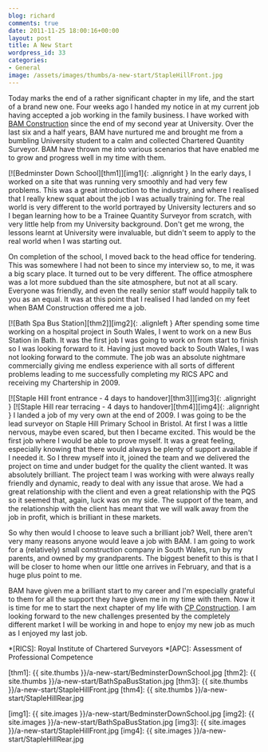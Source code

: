 ```yaml
---
blog: richard
comments: true
date: 2011-11-25 18:00:16+00:00
layout: post
title: A New Start
wordpress_id: 33
categories:
- General
image: /assets/images/thumbs/a-new-start/StapleHillFront.jpg
---
```


Today marks the end of a rather significant chapter in my life, and the start of a brand new one. 
Four weeks ago I handed my notice in at my current job having accepted a job working in the family 
business. I have worked with [BAM Construction][bam] since the end of my second year at University. 
Over the last six and a half years, BAM have nurtured me and brought me from a bumbling University 
student to a calm and collected Chartered Quantity Surveyor. BAM have thrown me into various 
scenarios that have enabled me to grow and progress well in my time with them.

[![Bedminster Down School][thm1]][img1]{: .alignright }
In the early days, I worked on a site that was running very smoothly and had very few problems. This
was a great introduction to the industry, and where I realised that I really knew squat about the
job I was actually training for. The real world is very different to the world portrayed by
University lecturers and so I began learning how to be a Trainee Quantity Surveyor from scratch,
with very little help from my University background. Don't get me wrong, the lessons learnt at
University were invaluable, but didn't seem to apply to the real world when I was starting out.

On completion of the school, I moved back to the head office for tendering. This was somewhere I 
had not been to since my interview so, to me, it was a big scary place. It turned out to be very 
different. The office atmosphere was a lot more subdued than the site atmosphere, but not at all 
scary. Everyone was friendly, and even the really senior staff would happily talk to you as an 
equal. It was at this point that I realised I had landed on my feet when BAM Construction offered 
me a job.

[![Bath Spa Bus Station][thm2]][img2]{: .alignleft }
After spending some time working on a hospital project in South Wales, I went to work on a new Bus
Station in Bath. It was the first job I was going to work on from start to finish so I was looking
forward to it. Having just moved back to South Wales, I was not looking forward to the commute. The
job was an absolute nightmare commercially giving me endless experience with all sorts of different
problems leading to me successfully completing my RICS APC and receiving my Chartership in 2009.

[![Staple Hill front entrance - 4 days to handover][thm3]][img3]{: .alignright }
[![Staple Hill rear terracing - 4 days to handover][thm4]][img4]{: .alignright }
I landed a job of my very own at the end of 2009. I was going to be the lead surveyor on Staple Hill
Primary School in Bristol. At first I was a little nervous, maybe even scared, but then I became
excited. This would be the first job where I would be able to prove myself. It was a great feeling,
especially knowing that there would always be plenty of support available if I needed it. So I threw
myself into it, joined the team and we delivered the project on time and under budget for the
quality the client wanted. It was absolutely brilliant. The project team I was working with were
always really friendly and dynamic, ready to deal with any issue that arose. We had a great
relationship with the client and even a great relationship with the PQS so it seemed that, again,
luck was on my side. The support of the team, and the relationship with the client has meant that we
will walk away from the job in profit, which is brilliant in these markets.

So why then would I choose to leave such a brilliant job? Well, there aren't very many reasons
anyone would leave a job with BAM. I am going to work for a (relatively) small construction company
in South Wales, run by my parents, and owned by my grandparents. The biggest benefit to this is that
I will be closer to home when our little one arrives in February, and that is a huge plus point to
me.

BAM have given me a brilliant start to my career and I'm especially grateful to them for all the
support they have given me in my time with them. Now it is time for me to start the next chapter of
my life with [CP Construction][cpc]. I am looking forward to the new challenges presented by the
completely different market I will be working in and hope to enjoy my new job as much as I enjoyed
my last job.

[bam]: http://www.bam.co.uk "BAM Construction"
[cpc]: http://www.cpconstruction.co.uk "CP Construction"

*[RICS]: Royal Institute of Chartered Surveyors
*[APC]: Assessment of Professional Competence

[thm1]: {{ site.thumbs }}/a-new-start/BedminsterDownSchool.jpg 
[thm2]: {{ site.thumbs }}/a-new-start/BathSpaBusStation.jpg 
[thm3]: {{ site.thumbs }}/a-new-start/StapleHillFront.jpg
[thm4]: {{ site.thumbs }}/a-new-start/StapleHillRear.jpg

[img1]: {{ site.images }}/a-new-start/BedminsterDownSchool.jpg 
[img2]: {{ site.images }}/a-new-start/BathSpaBusStation.jpg 
[img3]: {{ site.images }}/a-new-start/StapleHillFront.jpg
[img4]: {{ site.images }}/a-new-start/StapleHillRear.jpg